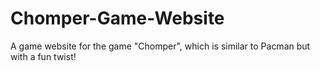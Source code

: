 # Chomper-Game-Website
A game website for the game "Chomper", which is similar to Pacman but with a fun twist!
